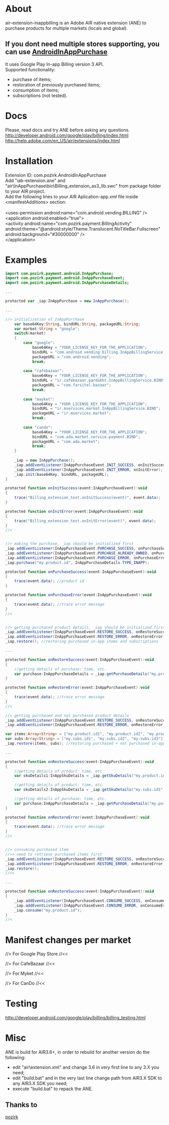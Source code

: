# About
air-extension-inappbilling is an Adobe AIR native extension (ANE) to purchase products for multiple markets (locals and global).<br />

## If you dont need multiple stores supporting, you can use [AndroidInAppPurchase](https://github.com/pozirk/AndroidInAppPurchase)


It uses Google Play In-app Billing version 3 API.<br />
Supported functionality:<br />
- purchase of items;<br />
- restoration of previously purchased items;<br />
- consumption of items;<br />
- subscriptions (not tested).<br />

# Docs
Please, read docs and try ANE before asking any questions.<br />
http://developer.android.com/google/play/billing/index.html<br />
http://help.adobe.com/en_US/air/extensions/index.html<br />


# Installation
Extension ID: com.pozirk.AndroidInAppPurchase<br />
Add "iab-extension.ane" and "air\InAppPurchase\bin\Billing_extension_as3_lib.swc" from package folder to your AIR project.<br />
Add the following lines to your AIR Aplication-app.xml file inside &lt;manifestAdditions&gt; section:<br />
<br />
&lt;uses-permission android:name="com.android.vending.BILLING" /&gt;<br />
&lt;application android:enabled="true"&gt;<br />
	&lt;activity android:name="com.pozirk.payment.BillingActivity" android:theme="@android:style/Theme.Translucent.NoTitleBar.Fullscreen" android:background="#30000000" /&gt;<br />
&lt;/application&gt;<br />


# Examples
```actionscript
import com.pozirk.payment.android.InAppPurchase;
import com.pozirk.payment.android.InAppPurchaseEvent;
import com.pozirk.payment.android.InAppPurchaseDetails;

...

protected var _iap:InAppPurchase = new InAppPurchase();

...

//> initialization of InAppPurchase
	var base64Key:String, bindURL:String, packageURL:String;
	var market:String = "google";
	switch(market)
	{
		case "google":
			base64Key = "YOUR_LICENSE_KEY_FOR_THE_APPLICATION";
			bindURL = "com.android.vending.billing.InAppBillingService.BIND";
			packageURL = "com.android.vending";
			break;
		
		case "cafebazaar":
			base64Key = "YOUR_LICENSE_KEY_FOR_THE_APPLICATION";
			bindURL = "ir.cafebazaar.pardakht.InAppBillingService.BIND";
			packageURL = "com.farsitel.bazaar";
			break;
		
		case "mayket":
			base64Key = "YOUR_LICENSE_KEY_FOR_THE_APPLICATION";
			bindURL = "ir.mservices.market.InAppBillingService.BIND";
			packageURL = "ir.mservices.market";
			break;
		
		case "cando":
			base64Key = "YOUR_LICENSE_KEY_FOR_THE_APPLICATION";
			bindURL = "com.ada.market.service.payment.BIND";
			packageURL = "com.ada.market";
			break;
	}			
	
	_iap = new InAppPurchase();
	_iap.addEventListener(InAppPurchaseEvent.INIT_SUCCESS, onInitSuccess);
	_iap.addEventListener(InAppPurchaseEvent.INIT_ERROR, onInitError);
	_iap.init(base64Key, bindURL, packageURL);
}

protected function onInitSuccess(event:InAppPurchaseEvent):void
{
	trace("Billing_extension_test.onInitSuccess(event)", event.data);
}

protected function onInitError(event:InAppPurchaseEvent):void
{
	trace("Billing_extension_test.onInitError(event)", event.data);
}
//<


//> making the purchase, _iap should be initialized first
_iap.addEventListener(InAppPurchaseEvent.PURCHASE_SUCCESS, onPurchaseSuccess);
_iap.addEventListener(InAppPurchaseEvent.PURCHASE_ALREADY_OWNED, onPurchaseSuccess);
_iap.addEventListener(InAppPurchaseEvent.PURCHASE_ERROR, onPurchaseError);
_iap.purchase("my.product.id", InAppPurchaseDetails.TYPE_INAPP);

protected function onPurchaseSuccess(event:InAppPurchaseEvent):void
{
	trace(event.data); //product id
}

protected function onPurchaseError(event:InAppPurchaseEvent):void
{
	trace(event.data); //trace error message
}
//<


//> getting purchased product details, _iap should be initialized first
_iap.addEventListener(InAppPurchaseEvent.RESTORE_SUCCESS, onRestoreSuccess);
_iap.addEventListener(InAppPurchaseEvent.RESTORE_ERROR, onRestoreError);
_iap.restore(); //restoring purchased in-app items and subscriptions

...

protected function onRestoreSuccess(event:InAppPurchaseEvent):void
{
	//getting details of purchase: time, etc.
	var purchase:InAppPurchaseDetails = _iap.getPurchaseDetails("my.product.id");
}

protected function onRestoreError(event:InAppPurchaseEvent):void
{
	trace(event.data); //trace error message
}
//<

//> getting purchased and not purchased product details
_iap.addEventListener(InAppPurchaseEvent.RESTORE_SUCCESS, onRestoreSuccess);
_iap.addEventListener(InAppPurchaseEvent.RESTORE_ERROR, onRestoreError);

var items:Array<String> = ["my.product.id1", "my.product.id2", "my.product.id3"];
var subs:Array<String> = ["my.subs.id1", "my.subs.id2", "my.subs.id3"];
_iap.restore(items, subs); //restoring purchased + not purchased in-app items and subscriptions

...

protected function onRestoreSuccess(event:InAppPurchaseEvent):void
{
	//getting details of product: time, etc.
	var skuDetails1:InAppSkuDetails = _iap.getSkuDetails("my.product.id1");

	//getting details of product: time, etc.
	var skuDetails2:InAppSkuDetails = _iap.getSkuDetails("my.subs.id1");

	//getting details of purchase: time, etc.
	var purchase:InAppPurchaseDetails = _iap.getPurchaseDetails("my.purchased.product.id");
}

protected function onRestoreError(event:InAppPurchaseEvent):void
{
	trace(event.data); //trace error message
}
//<


//> consuming purchased item
//>> need to retrieve purchased items first
_iap.addEventListener(InAppPurchaseEvent.RESTORE_SUCCESS, onRestoreSuccess);
_iap.addEventListener(InAppPurchaseEvent.RESTORE_ERROR, onRestoreError);
_iap.restore();
//<<

...

protected function onRestoreSuccess(event:InAppPurchaseEvent):void
{
	_iap.addEventListener(InAppPurchaseEvent.CONSUME_SUCCESS, onConsumeSuccess);
	_iap.addEventListener(InAppPurchaseEvent.CONSUME_ERROR, onConsumeError);
	_iap.consume("my.product.id");
}
//<
```

# Manifest changes per market

//> For Google Play Store 
	<uses-permission android:name="com.android.vending.BILLING" />
	<!--<uses-permission android:name="com.farsitel.bazaar.permission.PAY_THROUGH_BAZAAR" />-->
	<!--<uses-permission android:name="ir.mservices.market.BILLING" />-->
//<<

//> For CafeBazaar 
	<!--<uses-permission android:name="com.android.vending.BILLING" />-->
	<uses-permission android:name="com.farsitel.bazaar.permission.PAY_THROUGH_BAZAAR" />
	<!--<uses-permission android:name="ir.mservices.market.BILLING" />-->
//<<

//> For Myket 
	<!--<uses-permission android:name="com.android.vending.BILLING" />-->
	<!--<uses-permission android:name="com.farsitel.bazaar.permission.PAY_THROUGH_BAZAAR" />-->
	<uses-permission android:name="ir.mservices.market.BILLING" />
//<<

//> For CanDo 
	<!--<uses-permission android:name="com.android.vending.BILLING" />-->
	<!--<uses-permission android:name="com.farsitel.bazaar.permission.PAY_THROUGH_BAZAAR" />-->
	<!--<uses-permission android:name="ir.mservices.market.BILLING" />-->
//<<

# Testing
http://developer.android.com/google/play/billing/billing_testing.html


# Misc
ANE is build for AIR3.6+, in order to rebuild for another version do the following:<br />
- edit "air\extension.xml" and change 3.6 in very first line to any 3.X you need;<br />
- edit "build.bat" and in the very last line change path from AIR3.X SDK to any AIR3.X SDK you need;<br />
- execute "build.bat" to repack the ANE.<br />



## Thanks to
[pozirk](https://github.com/pozirk/AndroidInAppPurchase)
